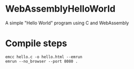 # WebAssemblyHelloWorld
A simple "Hello World" program using C and WebAssembly

# Compile steps

```
emcc hello.c -o hello.html --emrun
emrun --no_browser --port 8080 .
```